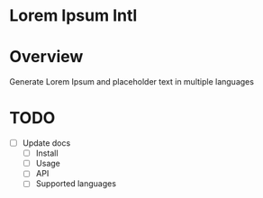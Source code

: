 # Lorem Ipsum Intl

# Overview

Generate Lorem Ipsum and placeholder text in multiple languages

# TODO

- [ ] Update docs
  - [ ] Install
  - [ ] Usage
  - [ ] API
  - [ ] Supported languages
